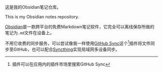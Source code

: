 这是我的Obsidian笔记仓库。

This is my Obsidian notes repository.

[Obsidian](https://obsidian.md)是一款跨平台的免费Markdown笔记软件，它完全可以离线保存所做的笔记为`.md`文件在设备上。

不用它收费的同步服务，可以尝试像我一样使用[GitHub Sync](https://github.com/kevinmkchin/Obsidian-GitHub-Sync)这个[^1]插件将文件同步至GitHub，也可以配合[Syncthing](https://syncthing.net)实现局域网多设备同步。

[^1]: 插件可以在应用内的插件市场里搜索GitHub Sync
